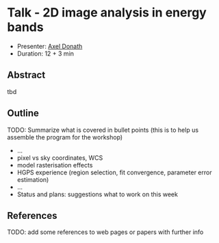 # Talk - 2D image analysis in energy bands

* Presenter: [Axel Donath](https://github.com/adonath)
* Duration: 12 + 3 min

## Abstract

tbd

## Outline

TODO: Summarize what is covered in bullet points
(this is to help us assemble the program for the workshop)

* ...
* pixel vs sky coordinates, WCS
* model rasterisation effects
* HGPS experience (region selection, fit convergence, parameter error estimation)
* ...
* Status and plans: suggestions what to work on this week


## References

TODO: add some references to web pages or papers with further info
